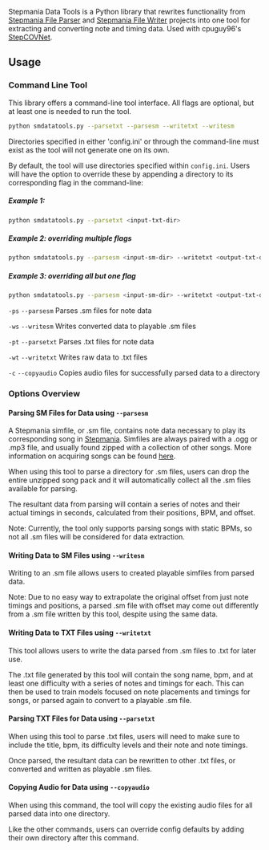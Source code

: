 Stepmania Data Tools is a Python library that rewrites functionality from [Stepmania File Parser](https://github.com/jhaco/SMFile_Parser) and [Stepmania File Writer](https://github.com/jhaco/SMFile_Writer) projects into one tool for extracting and converting note and timing data. Used with cpuguy96's [StepCOVNet](https://github.com/cpuguy96/StepCOVNet).

## Usage

### Command Line Tool

This library offers a command-line tool interface. All flags are optional, but at least one is needed to run the tool.

```bash
python smdatatools.py --parsetxt --parsesm --writetxt --writesm
```

Directories specified in either 'config.ini' or through the command-line must exist as the tool will not generate one on its own.

By default, the tool will use directories specified within `config.ini`. Users will have the option to override these by appending a directory to its corresponding flag in the command-line:

##### Example 1:

```bash
python smdatatools.py --parsetxt <input-txt-dir>
```

##### Example 2: overriding multiple flags

```bash
python smdatatools.py --parsesm <input-sm-dir> --writetxt <output-txt-dir>
```

##### Example 3: overriding all but one flag

```bash
python smdatatools.py --parsesm <input-sm-dir> --writetxt <output-txt-dir> --writesm
```

`-ps` `--parsesm` Parses .sm files for note data

`-ws` `--writesm` Writes converted data to playable .sm files

`-pt` `--parsetxt` Parses .txt files for note data

`-wt` `--writetxt` Writes raw data to .txt files

`-c` `--copyaudio` Copies audio files for successfully parsed data to a directory

### Options Overview

#### Parsing SM Files for Data using `--parsesm`

A Stepmania simfile, or .sm file, contains note data necessary to play its corresponding song in [Stepmania](https://www.stepmania.com). Simfiles are always paired with a .ogg or .mp3 file, and usually found zipped with a collection of other songs. More information on acquiring songs can be found [here](https://www.reddit.com/r/Stepmania/comments/5jfwvh/looking_for_more_song_packs_your_moderator/).

When using this tool to parse a directory for .sm files, users can drop the entire unzipped song pack and it will automatically collect all the .sm files available for parsing.

The resultant data from parsing will contain a series of notes and their actual timings in seconds, calculated from their positions, BPM, and offset.

Note: Currently, the tool only supports parsing songs with static BPMs, so not all .sm files will be considered for data extraction.

#### Writing Data to SM Files using `--writesm`

Writing to an .sm file allows users to created playable simfiles from parsed data. 

Note: Due to no easy way to extrapolate the original offset from just note timings and positions, a parsed .sm file with offset may come out differently from a .sm file written by this tool, despite using the same data.

#### Writing Data to TXT Files using `--writetxt`

This tool allows users to write the data parsed from .sm files to .txt for later use.

The .txt file generated by this tool will contain the song name, bpm, and at least one difficulty with a series of notes and timings for each. This can then be used to train models focused on note placements and timings for songs, or parsed again to convert to a playable .sm file.

#### Parsing TXT Files for Data using `--parsetxt`

When using this tool to parse .txt files, users will need to make sure to include the title, bpm, its difficulty levels and their note and note timings.

Once parsed, the resultant data can be rewritten to other .txt files, or converted and written as playable .sm files.

#### Copying Audio for Data using `--copyaudio`

When using this command, the tool will copy the existing audio files for all parsed data into one directory. 

Like the other commands, users can override config defaults by adding their own directory after this command.
